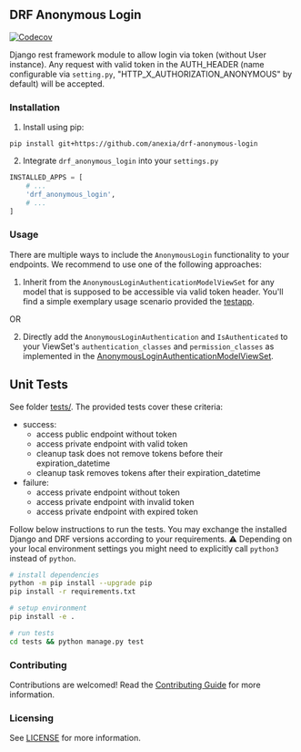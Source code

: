 ## DRF Anonymous Login

[![Codecov](https://img.shields.io/codecov/c/gh/anexia/drf-anonymous-login)](https://codecov.io/gh/anexia/drf-anonymous-login)

Django rest framework module to allow login via token (without User instance). Any request with valid token in the
AUTH_HEADER (name configurable via `setting.py`, "HTTP_X_AUTHORIZATION_ANONYMOUS" by default) will be accepted.

### Installation

1. Install using pip:

```shell
pip install git+https://github.com/anexia/drf-anonymous-login
```

2. Integrate `drf_anonymous_login` into your `settings.py`

```python
INSTALLED_APPS = [
    # ...
    'drf_anonymous_login',
    # ...
]
```

### Usage

There are multiple ways to include the `AnonymousLogin` functionality to your endpoints. We recommend to use one of
the following approaches:

1. Inherit from the `AnonymousLoginAuthenticationModelViewSet` for any model that is supposed to be accessible via 
valid token header. You'll find a simple exemplary usage scenario provided the [testapp](tests/testapp/views.py).

OR

2. Directly add the `AnonymousLoginAuthentication` and `IsAuthenticated` to your ViewSet's `authentication_classes` and
   `permission_classes` as implemented in the [AnonymousLoginAuthenticationModelViewSet](drf_anonymous_login/views.py).

## Unit Tests

See folder [tests/](tests/). The provided tests cover these criteria:
* success:
  * access public endpoint without token
  * access private endpoint with valid token
  * cleanup task does not remove tokens before their expiration_datetime
  * cleanup task removes tokens after their expiration_datetime
* failure:
  * access private endpoint without token
  * access private endpoint with invalid token
  * access private endpoint with expired token

Follow below instructions to run the tests.
You may exchange the installed Django and DRF versions according to your requirements. 
:warning: Depending on your local environment settings you might need to explicitly call `python3` instead of `python`.
```bash
# install dependencies
python -m pip install --upgrade pip
pip install -r requirements.txt

# setup environment
pip install -e .

# run tests
cd tests && python manage.py test
```

### Contributing

Contributions are welcomed! Read the [Contributing Guide](CONTRIBUTING.md) for more information.

### Licensing

See [LICENSE](LICENSE) for more information.
